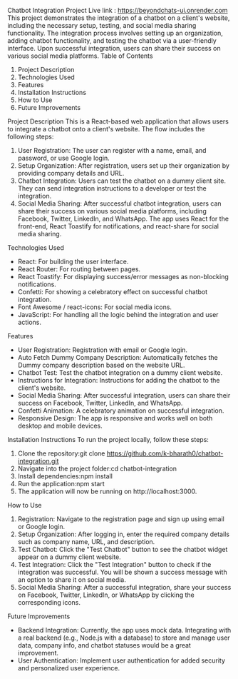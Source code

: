 Chatbot Integration Project Live link : https://beyondchats-ui.onrender.com
This project demonstrates the integration of a chatbot on a client's website, including the necessary setup, testing, and social media sharing functionality. The integration process involves setting up an organization, adding chatbot functionality, and testing the chatbot via a user-friendly interface. Upon successful integration, users can share their success on various social media platforms.
Table of Contents
1. Project Description
2. Technologies Used
3. Features
4. Installation Instructions
5. How to Use
6. Future Improvements

Project Description
This is a React-based web application that allows users to integrate a chatbot onto a client's website. The flow includes the following steps:
1. User Registration: The user can register with a name, email, and password, or use Google login.
2. Setup Organization: After registration, users set up their organization by providing company details and URL.
3. Chatbot Integration: Users can test the chatbot on a dummy client site. They can send integration instructions to a developer or test the integration.
4. Social Media Sharing: After successful chatbot integration, users can share their success on various social media platforms, including Facebook, Twitter, LinkedIn, and WhatsApp.
The app uses React for the front-end, React Toastify for notifications, and react-share for social media sharing.

Technologies Used
* React: For building the user interface.
* React Router: For routing between pages.
* React Toastify: For displaying success/error messages as non-blocking notifications.
* Confetti: For showing a celebratory effect on successful chatbot integration.
* Font Awesome / react-icons: For social media icons.
* JavaScript: For handling all the logic behind the integration and user actions.

Features
* User Registration: Registration with email or Google login.
* Auto Fetch Dummy Company Description: Automatically fetches the Dummy company description based on the website URL.
* Chatbot Test: Test the chatbot integration on a dummy client website.
* Instructions for Integration: Instructions for adding the chatbot to the client's website.
* Social Media Sharing: After successful integration, users can share their success on Facebook, Twitter, LinkedIn, and WhatsApp.
* Confetti Animation: A celebratory animation on successful integration.
* Responsive Design: The app is responsive and works well on both desktop and mobile devices.

Installation Instructions
To run the project locally, follow these steps:
1. Clone the repository:git clone https://github.com/k-bharath0/chatbot-integration.git
2.  Navigate into the project folder:cd chatbot-integration
3. Install dependencies:npm install
7. Run the application:npm start
8. The application will now be running on http://localhost:3000.

How to Use
1. Registration: Navigate to the registration page and sign up using email or Google login.
2. Setup Organization: After logging in, enter the required company details such as company name, URL, and description.
3. Test Chatbot: Click the "Test Chatbot" button to see the chatbot widget appear on a dummy client website.
4. Test Integration: Click the "Test Integration" button to check if the integration was successful. You will be shown a success message with an option to share it on social media.
5. Social Media Sharing: After a successful integration, share your success on Facebook, Twitter, LinkedIn, or WhatsApp by clicking the corresponding icons.


Future Improvements
* Backend Integration: Currently, the app uses mock data. Integrating with a real backend (e.g., Node.js with a database) to store and manage user data, company info, and chatbot statuses would be a great improvement.
* User Authentication: Implement user authentication for added security and personalized user experience.